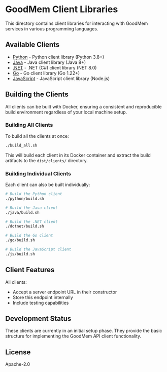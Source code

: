 # GoodMem Client Libraries

This directory contains client libraries for interacting with GoodMem services in various programming languages.

## Available Clients

- [Python](./python/) - Python client library (Python 3.8+)
- [Java](./java/) - Java client library (Java 8+)
- [.NET](./dotnet/) - .NET (C#) client library (NET 8.0)
- [Go](./go/) - Go client library (Go 1.22+)
- [JavaScript](./js/) - JavaScript client library (Node.js)

## Building the Clients

All clients can be built with Docker, ensuring a consistent and reproducible build environment regardless of your local machine setup.

### Building All Clients

To build all the clients at once:

```bash
./build_all.sh
```

This will build each client in its Docker container and extract the build artifacts to the `dist/clients/` directory.

### Building Individual Clients

Each client can also be built individually:

```bash
# Build the Python client
./python/build.sh

# Build the Java client
./java/build.sh

# Build the .NET client
./dotnet/build.sh

# Build the Go client
./go/build.sh

# Build the JavaScript client
./js/build.sh
```

## Client Features

All clients:
- Accept a server endpoint URL in their constructor
- Store this endpoint internally
- Include testing capabilities

## Development Status

These clients are currently in an initial setup phase. They provide the basic structure for implementing the GoodMem API client functionality.

## License

Apache-2.0